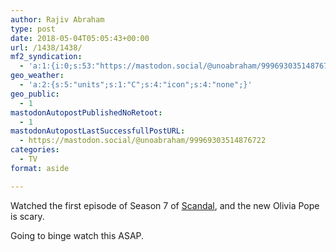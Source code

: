 ```yaml
---
author: Rajiv Abraham
type: post
date: 2018-05-04T05:05:43+00:00
url: /1438/1438/
mf2_syndication:
  - 'a:1:{i:0;s:53:"https://mastodon.social/@unoabraham/99969303514876722";}'
geo_weather:
  - 'a:2:{s:5:"units";s:1:"C";s:4:"icon";s:4:"none";}'
geo_public:
  - 1
mastodonAutopostPublishedNoRetoot:
  - 1
mastodonAutopostLastSuccessfullPostURL:
  - https://mastodon.social/@unoabraham/99969303514876722
categories:
  - TV
format: aside

---
```

Watched the first episode of Season 7 of <a href="https://www.imdb.com/title/tt1837576/" target="_blank" rel="noopener">Scandal</a>, and the new Olivia Pope is scary.

Going to binge watch this ASAP.